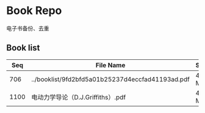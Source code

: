 Book Repo
=========

电子书备份、去重

Book list
---------

| Seq | File Name | Size | MD5 |
| --- | --------- | ---- | --- |
| 706 | ../booklist/9fd2bfd5a01b25237d4eccfad41193ad.pdf | 4.3 MB | 9fd2bfd5a01b25237d4eccfad41193ad | 
| 1100 | 电动力学导论（D.J.Griffiths）.pdf | 4.3 MB | 9fd2bfd5a01b25237d4eccfad41193ad | 
